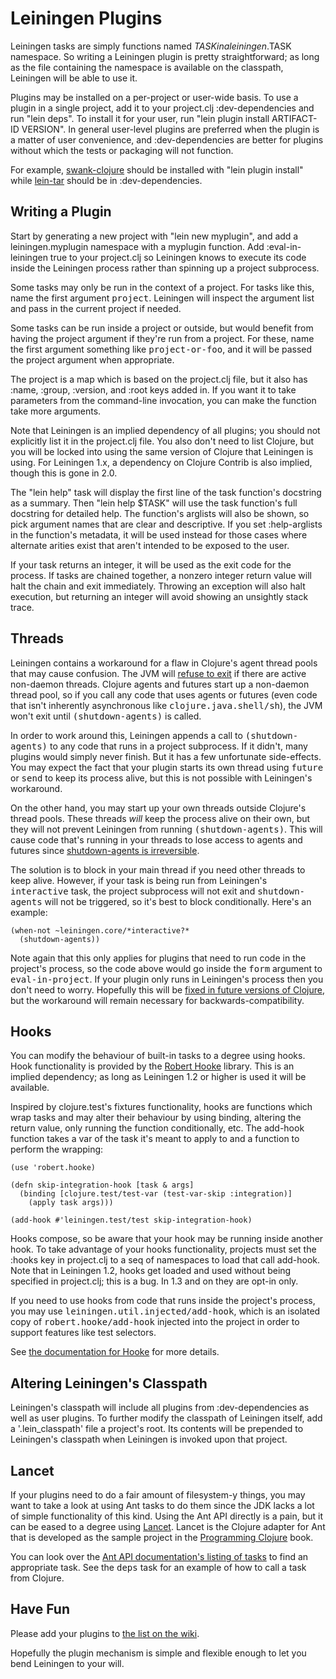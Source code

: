 # Leiningen Plugins

Leiningen tasks are simply functions named $TASK in a leiningen.$TASK
namespace. So writing a Leiningen plugin is pretty straightforward; as
long as the file containing the namespace is available on the
classpath, Leiningen will be able to use it.

Plugins may be installed on a per-project or user-wide basis. To use a
plugin in a single project, add it to your project.clj
:dev-dependencies and run "lein deps". To install it for your user,
run "lein plugin install ARTIFACT-ID VERSION". In general user-level
plugins are preferred when the plugin is a matter of user convenience,
and :dev-dependencies are better for plugins without which the tests
or packaging will not function.

For example,
[swank-clojure](https://github.com/technomancy/swank-clojure) should
be installed with "lein plugin install" while
[lein-tar](https://github.com/technomancy/lein-tar) should be in
:dev-dependencies.

## Writing a Plugin

Start by generating a new project with "lein new myplugin", and add a
leiningen.myplugin namespace with a myplugin function. Add
:eval-in-leiningen true to your project.clj so Leiningen knows to
execute its code inside the Leiningen process rather than spinning up
a project subprocess.

Some tasks may only be run in the context of a project. For tasks like
this, name the first argument <tt>project</tt>. Leiningen will inspect
the argument list and pass in the current project if needed.

Some tasks can be run inside a project or outside, but would benefit
from having the project argument if they're run from a project. For
these, name the first argument something like <tt>project-or-foo</tt>,
and it will be passed the project argument when appropriate.

The project is a map which is based on the project.clj file, but it
also has :name, :group, :version, and :root keys added in. If you want
it to take parameters from the command-line invocation, you can make
the function take more arguments.

Note that Leiningen is an implied dependency of all plugins; you
should not explicitly list it in the project.clj file. You also don't
need to list Clojure, but you will be locked into using the same
version of Clojure that Leiningen is using. For Leiningen 1.x, a
dependency on Clojure Contrib is also implied, though this is gone in
2.0.

The "lein help" task will display the first line of the task
function's docstring as a summary.  Then "lein help $TASK" will use
the task function's full docstring for detailed help. The function's
arglists will also be shown, so pick argument names that are clear and
descriptive. If you set :help-arglists in the function's metadata, it
will be used instead for those cases where alternate arities exist
that aren't intended to be exposed to the user.

If your task returns an integer, it will be used as the exit code for
the process. If tasks are chained together, a nonzero integer return
value will halt the chain and exit immediately. Throwing an exception
will also halt execution, but returning an integer will avoid showing
an unsightly stack trace.

## Threads

Leiningen contains a workaround for a flaw in Clojure's agent thread
pools that may cause confusion. The JVM will
[refuse to exit](http://tech.puredanger.com/2010/06/08/clojure-agent-thread-pools/)
if there are active non-daemon threads. Clojure agents and futures
start up a non-daemon thread pool, so if you call any code that uses
agents or futures (even code that isn't inherently asynchronous like
<tt>clojure.java.shell/sh</tt>), the JVM won't exit until
<tt>(shutdown-agents)</tt> is called.

In order to work around this, Leiningen appends a call to
<tt>(shutdown-agents)</tt> to any code that runs in a project
subprocess. If it didn't, many plugins would simply never finish. But
it has a few unfortunate side-effects. You may expect the fact that
your plugin starts its own thread using <tt>future</tt> or
<tt>send</tt> to keep its process alive, but this is not possible with
Leiningen's workaround.

On the other hand, you may start up your own threads outside Clojure's
thread pools. These threads <i>will</i> keep the process alive on
their own, but they will not prevent Leiningen from running
<tt>(shutdown-agents)</tt>. This will cause code that's running in
your threads to lose access to agents and futures since
[shutdown-agents is irreversible](http://p.hagelb.org/shutdown-agents.jpg).

The solution is to block in your main thread if you need other threads
to keep alive. However, if your task is being run from Leiningen's
<tt>interactive</tt> task, the project subprocess will not exit and
<tt>shutdown-agents</tt> will not be triggered, so it's best to block
conditionally. Here's an example:

    (when-not ~leiningen.core/*interactive?*
      (shutdown-agents))

Note again that this only applies for plugins that need to run code in
the project's process, so the code above would go inside the
<tt>form</tt> argument to <tt>eval-in-project</tt>. If your plugin
only runs in Leiningen's process then you don't need to
worry. Hopefully this will be
[fixed in future versions of Clojure](http://dev.clojure.org/jira/browse/CLJ-124),
but the workaround will remain necessary for backwards-compatibility.

## Hooks

You can modify the behaviour of built-in tasks to a degree using
hooks. Hook functionality is provided by the [Robert
Hooke](https://github.com/technomancy/robert-hooke) library. This is an
implied dependency; as long as Leiningen 1.2 or higher is used it will
be available.

Inspired by clojure.test's fixtures functionality, hooks are functions
which wrap tasks and may alter their behaviour by using binding,
altering the return value, only running the function conditionally,
etc. The add-hook function takes a var of the task it's meant to apply
to and a function to perform the wrapping:

    (use 'robert.hooke)

    (defn skip-integration-hook [task & args]
      (binding [clojure.test/test-var (test-var-skip :integration)]
        (apply task args)))

    (add-hook #'leiningen.test/test skip-integration-hook)

Hooks compose, so be aware that your hook may be running inside
another hook. To take advantage of your hooks functionality, projects
must set the :hooks key in project.clj to a seq of namespaces to load
that call add-hook. Note that in Leiningen 1.2, hooks get loaded and
used without being specified in project.clj; this is a bug. In 1.3 and
on they are opt-in only.

If you need to use hooks from code that runs inside the project's
process, you may use <tt>leiningen.util.injected/add-hook</tt>, which
is an isolated copy of <tt>robert.hooke/add-hook</tt> injected into
the project in order to support features like test selectors.

See [the documentation for
Hooke](https://github.com/technomancy/robert-hooke/blob/master/README.md)
for more details.

## Altering Leiningen's Classpath

Leiningen's classpath will include all plugins from :dev-dependencies
as well as user plugins. To further modify the classpath of Leiningen
itself, add a '.lein\_classpath' file a project's root. Its contents
will be prepended to Leiningen's classpath when Leiningen is invoked
upon that project.

## Lancet

If your plugins need to do a fair amount of filesystem-y things, you
may want to take a look at using Ant tasks to do them since the JDK
lacks a lot of simple functionality of this kind. Using the Ant API
directly is a pain, but it can be eased to a degree using
[Lancet](https://github.com/stuarthalloway/lancet). Lancet is the
Clojure adapter for Ant that is developed as the sample project in the
[Programming
Clojure](http://www.pragprog.com/titles/shcloj/programming-clojure)
book.

You can look over the [Ant API documentation's listing of
tasks](http://www.jajakarta.org/ant/ant-1.6.1/docs/en/manual/api/org/apache/tools/ant/taskdefs/package-summary.html)
to find an appropriate task. See the <tt>deps</tt> task for an example
of how to call a task from Clojure.

## Have Fun

Please add your plugins to [the list on the
wiki](http://wiki.github.com/technomancy/leiningen/plugins).

Hopefully the plugin mechanism is simple and flexible enough to let
you bend Leiningen to your will.
